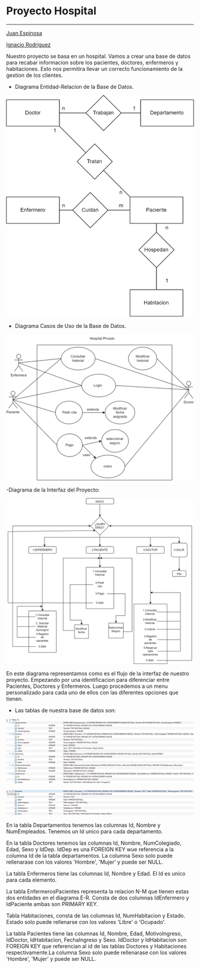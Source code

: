 # Proyecto Hospital
------

[Juan Espinosa](https://github.com/JuanEspinosa97)

[Ignacio Rodriguez](https://github.com/IgnacioRodrig)

Nuestro proyecto se basa en un hospital. Vamos a crear una base de datos para recabar informacion sobre los pacientes, doctores, enfermeros y habitaciones. Esto nos permitira llevar un correcto funcionamiento de la gestion de los clientes.

- Diagrama Entidad-Relacion de la Base de Datos.

![Diagrama E-R](https://github.com/JuanEspinosa97/tis_2022_repositorio/blob/main/doc/Proyecto_Entidad_Relacion.png)

- Diagrama Casos de Uso de la Base de Datos.

![Diagrama UML](https://github.com/JuanEspinosa97/tis_2022_repositorio/blob/main/doc/Proyecto_Diagrama_de_usos.png)

-Diagrama de la Interfaz del Proyecto:

![Diagrama Interfaz](https://github.com/JuanEspinosa97/tis_2022_repositorio/blob/main/doc/Interfaz_Proyecto.png)

En este diagrama representamos como es el flujo de la interfaz de nuestro proyecto. Empezando por una identificacion para diferenciar entre Pacientes, Doctores y Enfermeros. Luego procedemos a un menu personalizado para cada uno de ellos con las diferentes opciones que tienen.

- Las tablas de nuestra base de datos son:

![Tablas Proyecto](https://github.com/JuanEspinosa97/tis_2022_repositorio/blob/main/Tablas1.png)

![](https://github.com/JuanEspinosa97/tis_2022_repositorio/blob/main/Tablas2.png)

En la tabla Departamentos tenemos las columnas Id, Nombre y NumEmpleados. Tenemos un Id unico para cada departamento.

En la tabla Doctores tenemos las columnas Id, Nombre, NumColegiado, Edad, Sexo y IdDep. IdDep es una FOREIGN KEY wue referencia a la columna Id de la tabla departamentos. La columna Sexo solo puede rellenarase con los valores 'Hombre', 'Mujer' y puede ser NULL. 

La tabla Enfermeros tiene las columnas Id, Nombre y Edad. El Id es unico para cada elemento.

La tabla EnfermerosPacientes representa la relacion N-M que tienen estas dos entidades en el diagrama E-R. Consta de dos columnas IdEnfermero y IdPaciente ambas son PRIMARY KEY.

Tabla Habitaciones, consta de las columnas Id, NumHabitacion y Estado. Estado solo puede rellenarse con los valores 'Libre' o 'Ocupado'. 

La tabla Pacientes tiene las columnas Id, Nombre, Edad, MotivoIngreso, IdDoctor, IdHabitacion, FechaIngreso y Sexo. IdDoctor y IdHabitacion son FOREIGN KEY que referencian al id de las tablas Doctores y Habitaciones respectivamente.La columna Sexo solo puede rellenarase con los valores 'Hombre', 'Mujer' y puede ser NULL.

